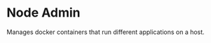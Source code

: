 <!-- Copyright Yahoo. Licensed under the terms of the Apache 2.0 license. See LICENSE in the project root. -->
# Node Admin

Manages docker containers that run different applications on a host.

